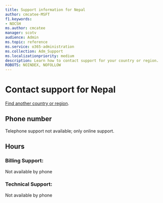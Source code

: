```yaml
---                                
title: Support information for Nepal
author: cmcatee-MSFT
f1.keywords:
- NOCSH
ms.author: cmcatee
manager: scotv
audience: Admin
ms.topic: reference
ms.service: o365-administration
ms.collection: Adm_Support
ms.localizationpriority: medium
description: Learn how to contact support for your country or region.
ROBOTS: NOINDEX, NOFOLLOW
---
```


# Contact support for Nepal

[Find another country or region](../get-help-support.md).

## Phone number
Telephone support not available; only online support.

## Hours
### Billing Support:

Not available by phone

### Technical Support:

Not available by phone
